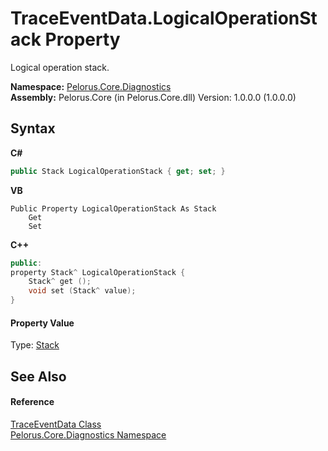 # TraceEventData.LogicalOperationStack Property 
 

Logical operation stack.

**Namespace:**&nbsp;<a href="9C794B0B">Pelorus.Core.Diagnostics</a><br />**Assembly:**&nbsp;Pelorus.Core (in Pelorus.Core.dll) Version: 1.0.0.0 (1.0.0.0)

## Syntax

**C#**<br />
``` C#
public Stack LogicalOperationStack { get; set; }
```

**VB**<br />
``` VB
Public Property LogicalOperationStack As Stack
	Get
	Set
```

**C++**<br />
``` C++
public:
property Stack^ LogicalOperationStack {
	Stack^ get ();
	void set (Stack^ value);
}
```


#### Property Value
Type: <a href="http://msdn2.microsoft.com/en-us/library/c8hws30f" target="_blank">Stack</a>

## See Also


#### Reference
<a href="707B7152">TraceEventData Class</a><br /><a href="9C794B0B">Pelorus.Core.Diagnostics Namespace</a><br />